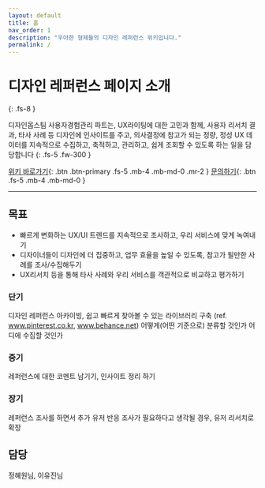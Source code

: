 ```yaml
---
layout: default
title: 홈
nav_order: 1
description: "우아한 형제들의 디자인 레퍼런스 위키입니다."
permalink: /
---
```


# 디자인 레퍼런스 페이지 소개
{: .fs-8 }

디자인옵스팀 사용자경험관리 파트는, UX라이팅에 대한 고민과 함께, 사용자 리서치 결과, 타사 사례 등 디자인에 인사이트를 주고, 의사결정에  참고가 되는 정량, 정성 UX 데이터를 지속적으로 수집하고, 축적하고, 관리하고, 쉽게 조회할 수 있도록 하는 일을 담당합니다
{: .fs-5 .fw-300 }

[위키 바로가기](https://wiki.woowa.in/pages/viewpage.action?pageId=337249101){: .btn .btn-primary .fs-5 .mb-4 .mb-md-0 .mr-2 } [문의하기](https://wiki.woowa.in/pages/viewpage.action?pageId=337249101){: .btn .fs-5 .mb-4 .mb-md-0 }

---

## 목표

- 빠르게 변화하는 UX/UI 트렌드를 지속적으로 조사하고, 우리 서비스에 맞게 녹여내기
- 디자이너들이 디자인에 더 집중하고, 업무 효율을 높일 수 있도록, 참고가 될만한 사례를 조사/수집해두기
- UX리서치 등을 통해 타사 사례와 우리 서비스를 객관적으로 비교하고 평가하기

### 단기

디자인 레퍼런스 아카이빙, 쉽고 빠르게 찾아볼 수 있는 라이브러리 구축 (ref. www.pinterest.co.kr, www.behance.net)
어떻게(어떤 기준으로) 분류할 것인가
어디에 수집할 것인가

### 중기

레퍼런스에 대한 코멘트 남기기, 인사이트 정리 하기

### 장기

레퍼런스 조사를 하면서 추가 유저 반응 조사가 필요하다고 생각될 경우, 유저 리서치로 확장

## 담당

정혜원님, 이유진님

